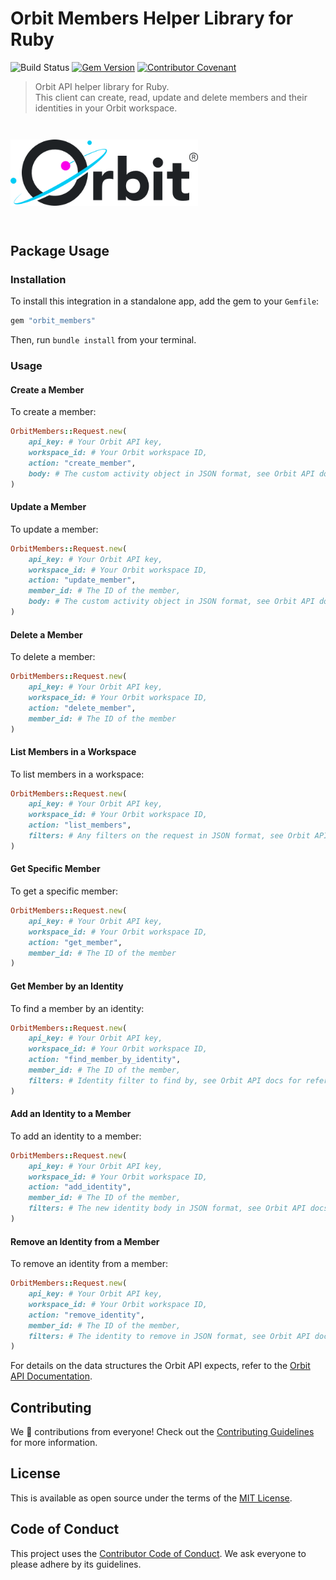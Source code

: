 # Orbit Members Helper Library for Ruby

![Build Status](https://github.com/orbit-love/ruby-orbit-members/workflows/CI/badge.svg)
[![Gem Version](https://badge.fury.io/rb/orbit_members.svg)](https://badge.fury.io/rb/orbit_members)
[![Contributor Covenant](https://img.shields.io/badge/Contributor%20Covenant-2.0-4baaaa.svg)](code_of_conduct.md)

> Orbit API helper library for Ruby. <br>This client can create, read, update and delete members and their identities in your Orbit workspace.

<img src="https://github.com/orbit-love/js-orbit-activities/blob/bc4ce38a34af95e40b2c3e54ba44d3df6b3d3aac/.github/logo.png" alt="Orbit" style="max-width: 300px; margin: 2em 0;">

## Package Usage

### Installation

To install this integration in a standalone app, add the gem to your `Gemfile`:

```ruby
gem "orbit_members"
```

Then, run `bundle install` from your terminal.

### Usage

#### Create a Member

To create a member:

```ruby
OrbitMembers::Request.new(
    api_key: # Your Orbit API key,
    workspace_id: # Your Orbit workspace ID,
    action: "create_member",
    body: # The custom activity object in JSON format, see Orbit API docs for reference
)
```
#### Update a Member

To update a member:

```ruby
OrbitMembers::Request.new(
    api_key: # Your Orbit API key,
    workspace_id: # Your Orbit workspace ID,
    action: "update_member",
    member_id: # The ID of the member,
    body: # The custom activity object in JSON format, see Orbit API docs for reference
)
```
#### Delete a Member

To delete a member:

```ruby
OrbitMembers::Request.new(
    api_key: # Your Orbit API key,
    workspace_id: # Your Orbit workspace ID,
    action: "delete_member",
    member_id: # The ID of the member
)
```
#### List Members in a Workspace

To list members in a workspace:

```ruby
OrbitMembers::Request.new(
    api_key: # Your Orbit API key,
    workspace_id: # Your Orbit workspace ID,
    action: "list_members",
    filters: # Any filters on the request in JSON format, see Orbit API docs for reference
)
```
#### Get Specific Member

To get a specific member:

```ruby
OrbitMembers::Request.new(
    api_key: # Your Orbit API key,
    workspace_id: # Your Orbit workspace ID,
    action: "get_member",
    member_id: # The ID of the member
)
```
#### Get Member by an Identity

To find a member by an identity:

```ruby
OrbitMembers::Request.new(
    api_key: # Your Orbit API key,
    workspace_id: # Your Orbit workspace ID,
    action: "find_member_by_identity",
    member_id: # The ID of the member,
    filters: # Identity filter to find by, see Orbit API docs for reference
)
```

#### Add an Identity to a Member

To add an identity to a member:

```ruby
OrbitMembers::Request.new(
    api_key: # Your Orbit API key,
    workspace_id: # Your Orbit workspace ID,
    action: "add_identity",
    member_id: # The ID of the member,
    filters: # The new identity body in JSON format, see Orbit API docs for reference
)
```

#### Remove an Identity from a Member

To remove an identity from a member:

```ruby
OrbitMembers::Request.new(
    api_key: # Your Orbit API key,
    workspace_id: # Your Orbit workspace ID,
    action: "remove_identity",
    member_id: # The ID of the member,
    filters: # The identity to remove in JSON format, see Orbit API docs for reference
)
```

For details on the data structures the Orbit API expects, refer to the [Orbit API Documentation](https://docs.orbit.love/reference).

## Contributing

We 💜 contributions from everyone! Check out the [Contributing Guidelines](CONTRIBUTING.md) for more information.

## License

This is available as open source under the terms of the [MIT License](LICENSE).

## Code of Conduct

This project uses the [Contributor Code of Conduct](CODE_OF_CONDUCT.md). We ask everyone to please adhere by its guidelines.
